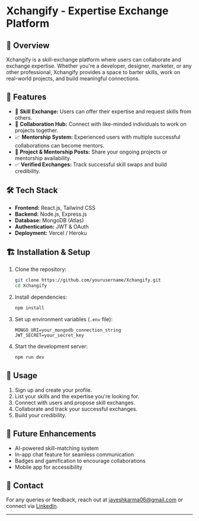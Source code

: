 # Xchangify - Expertise Exchange Platform

## 🚀 Overview
Xchangify is a skill-exchange platform where users can collaborate and exchange expertise. Whether you're a developer, designer, marketer, or any other professional, Xchangify provides a space to barter skills, work on real-world projects, and build meaningful connections.

## 🎯 Features
- 🔄 **Skill Exchange:** Users can offer their expertise and request skills from others.
- 🤝 **Collaboration Hub:** Connect with like-minded individuals to work on projects together.
- 📈 **Mentorship System:** Experienced users with multiple successful collaborations can become mentors.
- 📢 **Project & Mentorship Posts:** Share your ongoing projects or mentorship availability.
- ✅ **Verified Exchanges:** Track successful skill swaps and build credibility.

## 🛠️ Tech Stack
- **Frontend:** React.js, Tailwind CSS
- **Backend:** Node.js, Express.js
- **Database:** MongoDB (Atlas)
- **Authentication:** JWT & OAuth
- **Deployment:** Vercel / Heroku

## 🏗️ Installation & Setup
1. Clone the repository:
   ```bash
   git clone https://github.com/yourusername/Xchangify.git
   cd Xchangify
   ```
2. Install dependencies:
   ```bash
   npm install
   ```
3. Set up environment variables (`.env` file):
   ```env
   MONGO_URI=your_mongodb_connection_string
   JWT_SECRET=your_secret_key
   ```
4. Start the development server:
   ```bash
   npm run dev
   ```

## 🚀 Usage
1. Sign up and create your profile.
2. List your skills and the expertise you're looking for.
3. Connect with users and propose skill exchanges.
4. Collaborate and track your successful exchanges.
5. Build your credibility.

## 📌 Future Enhancements
- AI-powered skill-matching system
- In-app chat feature for seamless communication
- Badges and gamification to encourage collaborations
- Mobile app for accessibility

## 📧 Contact
For any queries or feedback, reach out at jayeshkarma06@gmail.com or connect via [LinkedIn](https://www.linkedin.com/in/jayesh-karma/).

---


